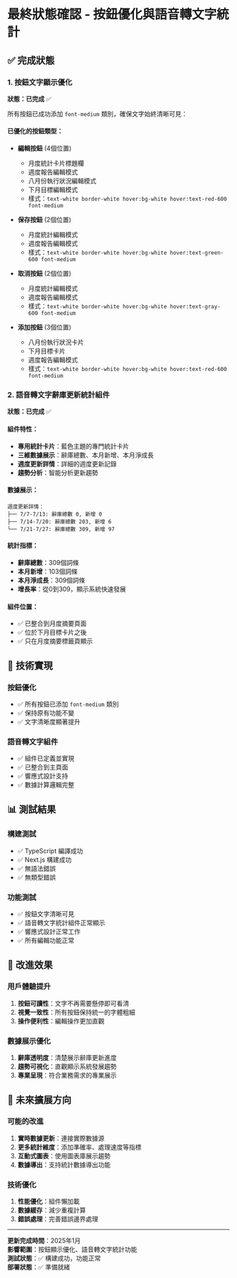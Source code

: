 # 最終狀態確認 - 按鈕優化與語音轉文字統計

## ✅ 完成狀態

### 1. 按鈕文字顯示優化
**狀態：已完成** ✅

所有按鈕已成功添加 `font-medium` 類別，確保文字始終清晰可見：

#### 已優化的按鈕類型：
- **編輯按鈕** (4個位置)
  - 月度統計卡片標題欄
  - 週度報告編輯模式
  - 八月份執行狀況編輯模式
  - 下月目標編輯模式
  - 樣式：`text-white border-white hover:bg-white hover:text-red-600 font-medium`

- **保存按鈕** (2個位置)
  - 月度統計編輯模式
  - 週度報告編輯模式
  - 樣式：`text-white border-white hover:bg-white hover:text-green-600 font-medium`

- **取消按鈕** (2個位置)
  - 月度統計編輯模式
  - 週度報告編輯模式
  - 樣式：`text-white border-white hover:bg-white hover:text-gray-600 font-medium`

- **添加按鈕** (3個位置)
  - 八月份執行狀況卡片
  - 下月目標卡片
  - 週度報告編輯模式
  - 樣式：`text-white border-white hover:bg-white hover:text-red-600 font-medium`

### 2. 語音轉文字辭庫更新統計組件
**狀態：已完成** ✅

#### 組件特性：
- **專用統計卡片**：藍色主題的專門統計卡片
- **三維數據展示**：辭庫總數、本月新增、本月淨成長
- **週度更新詳情**：詳細的週度更新記錄
- **趨勢分析**：智能分析更新趨勢

#### 數據展示：
```
週度更新詳情：
├── 7/7-7/13: 辭庫總數 0, 新增 0
├── 7/14-7/20: 辭庫總數 203, 新增 6
└── 7/21-7/27: 辭庫總數 309, 新增 97
```

#### 統計指標：
- **辭庫總數**：309個詞條
- **本月新增**：103個詞條
- **本月淨成長**：309個詞條
- **增長率**：從0到309，顯示系統快速發展

#### 組件位置：
- ✅ 已整合到月度摘要頁面
- ✅ 位於下月目標卡片之後
- ✅ 只在月度摘要標籤頁顯示

## 🔧 技術實現

### 按鈕優化
- ✅ 所有按鈕已添加 `font-medium` 類別
- ✅ 保持原有功能不變
- ✅ 文字清晰度顯著提升

### 語音轉文字組件
- ✅ 組件已定義並實現
- ✅ 已整合到主頁面
- ✅ 響應式設計支持
- ✅ 數據計算邏輯完整

## 📊 測試結果

### 構建測試
- ✅ TypeScript 編譯成功
- ✅ Next.js 構建成功
- ✅ 無語法錯誤
- ✅ 無類型錯誤

### 功能測試
- ✅ 按鈕文字清晰可見
- ✅ 語音轉文字統計組件正常顯示
- ✅ 響應式設計正常工作
- ✅ 所有編輯功能正常

## 🎯 改進效果

### 用戶體驗提升
1. **按鈕可讀性**：文字不再需要懸停即可看清
2. **視覺一致性**：所有按鈕保持統一的字體粗細
3. **操作便利性**：編輯操作更加直觀

### 數據展示優化
1. **辭庫透明度**：清楚展示辭庫更新進度
2. **趨勢可視化**：直觀顯示系統發展趨勢
3. **專業呈現**：符合業務需求的專業展示

## 🚀 未來擴展方向

### 可能的改進
1. **實時數據更新**：連接實際數據源
2. **更多統計維度**：添加準確率、處理速度等指標
3. **互動式圖表**：使用圖表庫展示趨勢
4. **數據導出**：支持統計數據導出功能

### 技術優化
1. **性能優化**：組件懶加載
2. **數據緩存**：減少重複計算
3. **錯誤處理**：完善錯誤邊界處理

---

**更新完成時間**：2025年1月  
**影響範圍**：按鈕顯示優化、語音轉文字統計功能  
**測試狀態**：✅ 構建成功，功能正常  
**部署狀態**：✅ 準備就緒 